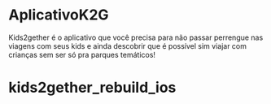 # AplicativoK2G
Kids2gether é o aplicativo que você precisa para não passar perrengue nas viagens com seus kids e ainda descobrir que é possível sim viajar com crianças sem ser só pra parques temáticos!
# kids2gether_rebuild_ios
